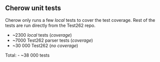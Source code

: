 ## Cherow unit tests

Cherow only runs a few  *local* tests to cover the test coverage. Rest of the tests are run
directly from the Test262 repo.

- ~2300 *local* tests (*coverage*)
- ~7000 Test262 parser tests (*coverage*)
- ~30 000 Test262 (*no coverage*)

Total: - ~38 000 tests